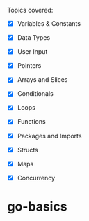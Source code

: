 Topics covered:

- [X] Variables & Constants
- [X] Data Types
- [X] User Input
- [X] Pointers
- [X] Arrays and Slices
- [X] Conditionals
- [X] Loops
- [X] Functions
- [X] Packages and Imports
- [X] Structs
- [X] Maps
- [X] Concurrency


# go-basics
